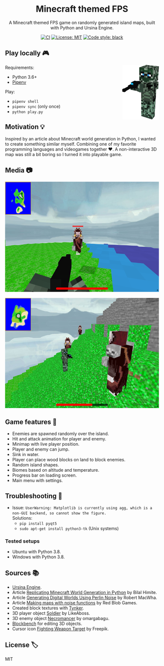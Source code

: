 <div align="center">

# Minecraft themed FPS

A Minecraft themed FPS game on randomly generated island maps, built with Python and Ursina Engine.

[![CI](https://github.com/joep-source/minecraft_game/actions/workflows/python-app.yml/badge.svg?branch=main)](https://github.com/joep-source/minecraft_game/actions/workflows/python-app.yml)
[![License: MIT](https://img.shields.io/github/license/mashape/apistatus.svg)](https://github.com/joep-source/minecraft_game/blob/main/LICENSE)
[![Code style: black](https://img.shields.io/badge/code%20style-black-000000.svg)](https://github.com/psf/black)

</div>

## Play locally :video_game:

<img src="https://raw.githubusercontent.com/joep-source/minecraft_game/main/media/player_icon.png" align="right" alt="Soldier logo by LikeAboss" width="120" height="178">

Requirements:
- Python 3.6+
- [Pipenv](https://pypi.org/project/pipenv/)

Play:
- `pipenv shell`
- `pipenv sync` (only once)
- `python play.py`

## Motivation :bulb:

Inspired by an article about Minecraft world generation in Python, I wanted to create something similar myself.
Combining one of my favorite programming languages and videogames together :heart:. 
A non-interactive 3D map was still a bit boring so I turned it into playable game.

## Media :camera:

<center><img src="https://raw.githubusercontent.com/joep-source/minecraft_game/main/media/play.png" alt="play" width="640" height="360"></center>
<br>
<center><img src="https://raw.githubusercontent.com/joep-source/minecraft_game/main/media/spectate.png" alt="spectate" width="640" height="360"></center>

## Game features :gift:

- Enemies are spawned randomly over the island.
- Hit and attack animation for player and enemy.
- Minimap with live player position.
- Player and enemy can jump.
- Sink in water.
- Player can place wood blocks on land to block enemies.
- Random island shapes.
- Biomes based on altitude and temperature.
- Progress bar on loading screen.
- Main menu with settings.

## Troubleshooting :wrench:

- Issue: `UserWarning: Matplotlib is currently using agg, which is a non-GUI backend, so cannot show the figure.` <br>
  Solutions:
    - `pip install pyqt5`
    - `sudo apt-get install python3-tk` (Unix systems)

### Tested setups
- Ubuntu with Python 3.8.
- Windows with Python 3.8.

## Sources :books:
- [Ursina Engine](https://www.ursinaengine.org/).
- Article [Replicating Minecraft World Generation in Python](https://towardsdatascience.com/replicating-minecraft-world-generation-in-python-1b491bc9b9a4) by Bilal Himite.
- Article [Generating Digital Worlds Using Perlin Noise](https://medium.com/nerd-for-tech/generating-digital-worlds-using-perlin-noise-5d11237c29e9) by Robert MacWha.
- Article [Making maps with noise functions](https://www.redblobgames.com/maps/terrain-from-noise/) by Red Blob Games.
- Created block textures with [Tynker](https://www.tynker.com/minecraft).
- 3D player object [Soldier](https://www.tynker.com/minecraft/editor/mob/zombie/5d8ba4c0f22e09193573a962/) by LikeAboss.
- 3D enemy object [Necromancer](https://skfb.ly/6RprX) by omargabagu.
- [Blockbench](https://web.blockbench.net/) for editing 3D objects.
- Cursor icon [Fighting Weapon Target](https://www.flaticon.com/free-icon/fighting-weapon-target_20180) by Freepik.

## License :label:
MIT
